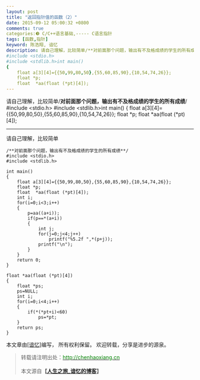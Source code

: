 ```yaml
---
layout: post
title: "返回指针值的函数（2）"
date: 2015-09-12 05:00:32 +0800
comments: true
categories:❸ C/C++语言基础,----- C语言指针
tags: [函数,指针]
keyword: 陈浩翔, 谙忆
description: 请自己理解，比较简单/**对前面那个问题，输出有不及格成绩的学生的所有成绩**/
#include <stdio.h>
#include <stdlib.h>int main()
{
    float a[3][4]={{50,99,80,50},{55,60,85,90},{10,54,74,26}};
    float *p;
    float  *aa(float (*pt)[4]); 
---
```



请自己理解，比较简单/**对前面那个问题，输出有不及格成绩的学生的所有成绩**/
#include <stdio.h>
#include <stdlib.h>int main()
{
    float a[3][4]={{50,99,80,50},{55,60,85,90},{10,54,74,26}};
    float *p;
    float  *aa(float (*pt)[4]);
<!-- more -->
----------

请自己理解，比较简单
```
/**对前面那个问题，输出有不及格成绩的学生的所有成绩**/
#include <stdio.h>
#include <stdlib.h>

int main()
{
    float a[3][4]={{50,99,80,50},{55,60,85,90},{10,54,74,26}};
    float *p;
    float  *aa(float (*pt)[4]);
    int i;
    for(i=0;i<3;i++)
    {
        p=aa((a+i));
        if(p==*(a+i))
        {
            int j;
            for(j=0;j<4;j++)
                printf("%5.2f ",*(p+j));
            printf("\n");
        }
    }
    return 0;
}

float *aa(float (*pt)[4])
{
    float *ps;
    ps=NULL;
    int i;
    for(i=0;i<4;i++)
    {
        if(*(*pt+i)<60)
            ps=*pt;
    }
    return ps;
}

```

本文章由<a href="http://chenhaoxiang.cn/">[谙忆]</a>编写， 所有权利保留。 
欢迎转载，分享是进步的源泉。
<blockquote cite='陈浩翔'>
<p background-color='#D3D3D3'>转载请注明出处：<a href='http://chenhaoxiang.cn'><font color="green">http://chenhaoxiang.cn</font></a><br><br>
本文源自<strong>【<a href='http://chenhaoxiang.cn' target='_blank'>人生之旅_谙忆的博客</a>】</strong></p>
</blockquote>
